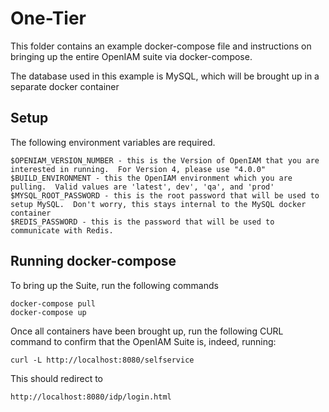 # One-Tier

This folder contains an example docker-compose file and instructions on bringing up the entire OpenIAM suite via docker-compose.

The database used in this example is MySQL, which will be brought up in a separate docker container

## Setup

The following environment variables are required.

```
$OPENIAM_VERSION_NUMBER - this is the Version of OpenIAM that you are interested in running.  For Version 4, please use "4.0.0"
$BUILD_ENVIRONMENT - this the OpenIAM environment which you are pulling.  Valid values are 'latest', dev', 'qa', and 'prod'
$MYSQL_ROOT_PASSWORD - this is the root password that will be used to setup MySQL.  Don't worry, this stays internal to the MySQL docker container
$REDIS_PASSWORD - this is the password that will be used to communicate with Redis. 
```

## Running docker-compose

To bring up the Suite, run the following commands
```
docker-compose pull
docker-compose up
```

Once all containers have been brought up, run the following CURL command to confirm that the OpenIAM Suite is, indeed, running:

```
curl -L http://localhost:8080/selfservice
```

This should redirect to
```
http://localhost:8080/idp/login.html
```